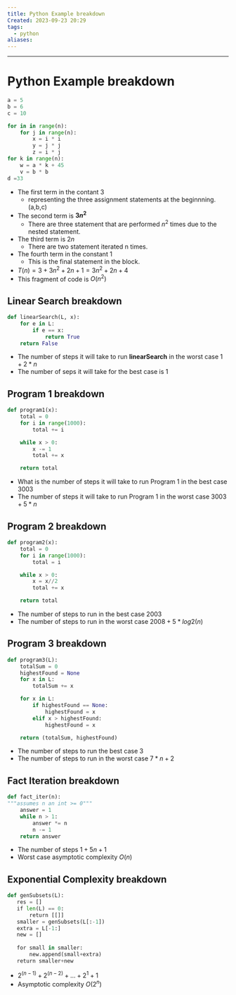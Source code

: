 ```yaml
---
title: Python Example breakdown
Created: 2023-09-23 20:29
tags:
  - python
aliases:
---
```


---
# Python Example breakdown
```Python
a = 5
b = 6
c = 10

for in in range(n):
	for j in range(n):
		x = i * i
		y = j * j
		z = i * j
for k in range(n):
	w = a * k + 45
	v = b * b
d =33
```

- The first term in the contant $3$
	- representing the three assignment statements at the beginnning. (a,b,c)
- The second term is **$3n^2$**
	- There are three statement that are performed $n^2$ times due to the nested statement.
- The third term is $2n$
	- There are two statement iterated n times.
- The fourth term in the constant $1$
	- This is the final statement in the block.
- $T(n) = 3 +3n^2 + 2n + 1 = 3n^2 + 2n + 4$
- This fragment of code is $O(n^2)$


## Linear Search breakdown
```Python
def linearSearch(L, x):
	for e in L:
		if e == x:
			return True
	return False
```
- The number of steps it will take to run **linearSearch** in the worst case $1 + 2 * n$
- The number of seps it will take for the best case is $1$


## Program 1 breakdown
```Python
def program1(x):
    total = 0
    for i in range(1000):
        total += i

    while x > 0:
        x -= 1
        total += x

    return total
```
- What is the number of steps it will take to run Program 1 in the best case $3003$
- The number of steps it will take to run Program 1 in the worst case $3003+5*n$

## Program 2 breakdown
```Python
def program2(x):
    total = 0
    for i in range(1000):
        total = i

    while x > 0:
        x = x//2
        total += x

    return total
```
- The number of steps to run in the best case $2003$
- The number of steps to run in the worst case $2008+5*log2(n)$

## Program 3 breakdown
```Python
def program3(L):
    totalSum = 0
    highestFound = None
    for x in L:
        totalSum += x

    for x in L:
        if highestFound == None:
            highestFound = x
        elif x > highestFound:
            highestFound = x

    return (totalSum, highestFound)
```
- The number of steps to run the best case $3$
- The number of steps to run in the worst case $7*n+2$

## Fact Iteration breakdown
```Python
def fact_iter(n):
"""assumes n an int >= 0"""
	answer = 1
	while n > 1:
		answer *= n
		n -= 1
	return answer
```
- The number of steps $1+5n+1$
- Worst case asymptotic complexity $O(n)$

## Exponential Complexity breakdown
```Python
def genSubsets(L):
   res = []
   if len(L) == 0:
       return [[]]
   smaller = genSubsets(L[:-1])
   extra = L[-1:]
   new = []
   
   for small in smaller:
       new.append(small+extra)
   return smaller+new
```
- $2^(n-1) + 2^(n-2)+...+2^1+1$
- Asymptotic complexity $O(2^n)$
